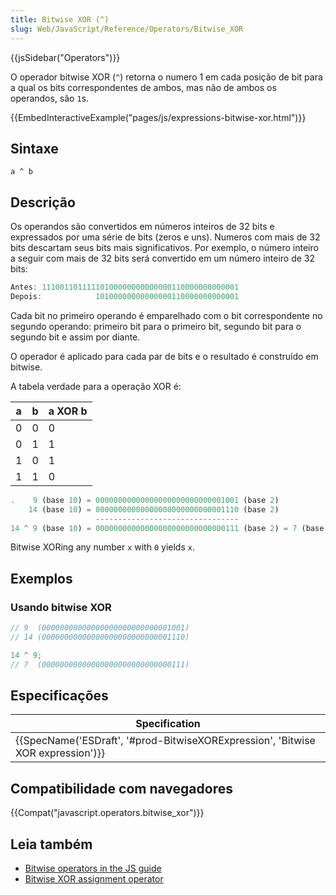 ```yaml
---
title: Bitwise XOR (^)
slug: Web/JavaScript/Reference/Operators/Bitwise_XOR
---
```

{{jsSidebar("Operators")}}

O operador bitwise XOR (`^`) retorna o numero 1 em cada posição de bit para a qual os bits correspondentes de ambos, mas não de ambos os operandos, são `1`s.

{{EmbedInteractiveExample("pages/js/expressions-bitwise-xor.html")}}

## Sintaxe

```
a ^ b
```

## Descrição

Os operandos são convertidos em números inteiros de 32 bits e expressados por uma série de bits (zeros e uns). Numeros com mais de 32 bits descartam seus bits mais significativos. Por exemplo, o número inteiro a seguir com mais de 32 bits será convertido em um número inteiro de 32 bits:

```js
Antes: 11100110111110100000000000000110000000000001
Depois:            10100000000000000110000000000001
```

Cada bit no primeiro operando é emparelhado com o bit correspondente no segundo operando: primeiro bit para o primeiro bit, segundo bit para o segundo bit e assim por diante.

O operador é aplicado para cada par de bits e o resultado é construído em bitwise.

A tabela verdade para a operação XOR é:

| a   | b   | a XOR b |
| --- | --- | ------- |
| 0   | 0   | 0       |
| 0   | 1   | 1       |
| 1   | 0   | 1       |
| 1   | 1   | 0       |

```js
.    9 (base 10) = 00000000000000000000000000001001 (base 2)
    14 (base 10) = 00000000000000000000000000001110 (base 2)
                   --------------------------------
14 ^ 9 (base 10) = 00000000000000000000000000000111 (base 2) = 7 (base 10)
```

Bitwise XORing any number `x` with `0` yields `x`.

## Exemplos

### Usando bitwise XOR

```js
// 9  (00000000000000000000000000001001)
// 14 (00000000000000000000000000001110)

14 ^ 9;
// 7  (00000000000000000000000000000111)
```

## Especificações

| Specification                                                                                            |
| -------------------------------------------------------------------------------------------------------- |
| {{SpecName('ESDraft', '#prod-BitwiseXORExpression', 'Bitwise XOR expression')}} |

## Compatibilidade com navegadores

{{Compat("javascript.operators.bitwise_xor")}}

## Leia também

- [Bitwise operators in the JS guide](/pt-BR/docs/Web/JavaScript/Guide/Expressions_and_Operators#Bitwise)
- [Bitwise XOR assignment operator](/pt-BR/docs/Web/JavaScript/Reference/Operators/Bitwise_XOR_assignment)
